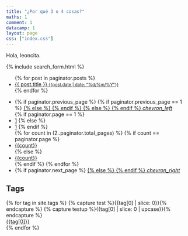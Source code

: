 ```yaml
---
title: "¿Por qué 3 o 4 cosas?"
maths: 1
comment: 1
datacamp: 1
layout: page
css: ["index.css"]
---
```


Hola, leoncita.

<div class="row">

  <div>
    {% include search_form.html %}
  </div>

  <!-- <div class="tag-div" style="margin-top: 1rem;">
    <h2 class="h2-title">Categories</h2>
    <div class="tag-list">
      {% for cat in site.categories %}
        {% for catDat in site.data.categories %}
          {% if catDat.slug == cat[0] %}
            {% assign catego = catDat %}
          {% endif %}
        {% endfor %}
        {% if catego %}
          {% capture test %}{{cat[0] | slice: 0}}{% endcapture %}
          {% capture testup %}{{cat[0] | slice: 0 | upcase}}{% endcapture %}
          <a class="tag-chip" href="{{ site.baseurl }}/categories#{{cat[0] | slugify}}{% if test == testup %}_cap{% endif %}"><div class="chip z-depth-1">{{ catego.name }}</div></a>
        {% endif %}
      {% endfor %}
    </div>
  </div> -->

  <!-- <h2 class="h2-title">List of notes</h2> -->

  <div class="thi-columns">
    <ul class="tag-post">
    {% for post in paginator.posts %}
      <a class="post-title" href="{{ site.baseurl }}{{ post.url }}.html">
        <li>
          {{ post.title }} <small class="post-date">{{post.date | date: "%d/%m/%Y"}}</small>
        </li>
      </a>
    {% endfor %}
    </ul>
  </div>

  <div class="col s12 center-align">
    <ul class="pagination">
      <li class="{% unless paginator.previous_page %}disabled{% else %}waves-effect{% endunless %}">
        {% if paginator.previous_page %}
        {% if paginator.previous_page == 1 %}
        <a href="{{site.baseurl}}/">
        {% else %}
        <a href="{{site.baseurl}}/page{{paginator.previous_page}}">
        {% endif %}
        {% else %}
        <a href="#!">
        {% endif %}
          <i class="material-icons">chevron_left</i>
        </a>
      </li>
      {% if paginator.page == 1 %}
      <li class="active teal">
        <a href="#!">1</a>
      {% else %}
      <li class="waves-effect">
        <a href="{{site.baseurl}}/">1</a>
      {% endif %}
      </li>
      {% for count in (2..paginator.total_pages) %}
      {% if count == paginator.page %}
      <li class="active teal"><a href="#!">{{count}}</a></li>
      {% else %}
      <li class="waves-effect"><a href="{{site.baseurl}}/page{{count}}">{{count}}</a></li>
      {% endif %}
      {% endfor %}
      <li class="{% unless paginator.next_page %}disabled{% else %}waves-effect{% endunless %}">
        {% if paginator.next_page %}
        <a href="{{site.baseurl}}/page{{paginator.next_page}}">
        {% else %}
        <a href="#!">
        {% endif %}
          <i class="material-icons">chevron_right</i>
        </a>
      </li>
    </ul>
  </div>

  <div class="tag-div">
    <h2 class="h2-title">Tags</h2>
    <div class="tag-list">
      {% for tag in site.tags %}
        {% capture test %}{{tag[0] | slice: 0}}{% endcapture %}
        {% capture testup %}{{tag[0] | slice: 0 | upcase}}{% endcapture %}
        <a class="tag-chip" href="{{ site.baseurl }}/tags#{{tag[0] | slugify}}{% if test == testup %}_cap{% endif %}"><div class="chip z-depth-1">{{tag[0]}}</div></a>
      {% endfor %}
    </div>
  </div>
  
</div>

